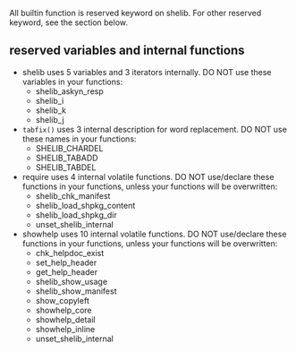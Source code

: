 All builtin function is reserved keyword on shelib.
For other reserved keyword, see the section below.

## reserved variables and internal functions
* shelib uses 5 variables and 3 iterators internally. DO NOT use these variables in your functions:
  - shelib_askyn_resp
  - shelib_i
  - shelib_k
  - shelib_j
* `tabfix()` uses 3 internal description for word replacement. DO NOT use these names in your functions:
  - SHELIB_CHARDEL
  - SHELIB_TABADD
  - SHELIB_TABDEL
* require uses 4 internal volatile functions. DO NOT use/declare these functions in your functions, unless your functions will be overwritten:
  - shelib_chk_manifest
  - shelib_load_shpkg_content
  - shelib_load_shpkg_dir
  - unset_shelib_internal
* showhelp uses 10 internal volatile functions. DO NOT use/declare these functions in your functions, unless your functions will be overwritten:
  - chk_helpdoc_exist
  - set_help_header
  - get_help_header
  - shelib_show_usage
  - shelib_show_manifest
  - show_copyleft
  - showhelp_core
  - showhelp_detail
  - showhelp_inline
  - unset_shelib_internal
